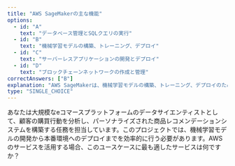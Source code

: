 ```yaml
---
title: "AWS SageMakerの主な機能"
options:
  - id: "A"
    text: "データベース管理とSQLクエリの実行"
  - id: "B"
    text: "機械学習モデルの構築、トレーニング、デプロイ"
  - id: "C"
    text: "サーバーレスアプリケーションの開発とデプロイ"
  - id: "D"
    text: "ブロックチェーンネットワークの作成と管理"
correctAnswers: ["B"]
explanation: "AWS SageMakerは、機械学習モデルの構築、トレーニング、デプロイのためのフルマネージドサービスです。データサイエンティストやデベロッパーが機械学習モデルを迅速に開発し、本番環境にデプロイするためのツールとインフラストラクチャを提供します。データベース管理はAmazon RDSやDynamoDBの機能、サーバーレスアプリケーション開発はAWS Lambda、ブロックチェーンネットワーク管理はAmazon Managed Blockchainの機能です。\n\n参考: https://aws.amazon.com/jp/sagemaker/"
type: "SINGLE_CHOICE"
---
```


あなたは大規模なeコマースプラットフォームのデータサイエンティストとして、顧客の購買行動を分析し、パーソナライズされた商品レコメンデーションシステムを構築する任務を担当しています。このプロジェクトでは、機械学習モデルの開発から本番環境へのデプロイまでを効率的に行う必要があります。AWSのサービスを活用する場合、このユースケースに最も適したサービスは何ですか？